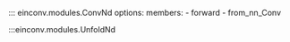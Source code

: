 ::: einconv.modules.ConvNd
    options:
        members:
            - forward
            - from_nn_Conv

:::einconv.modules.UnfoldNd
